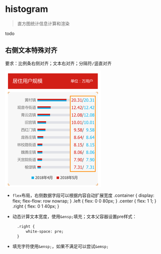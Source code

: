 # histogram

> 直方图统计信息计算和渲染

todo

## 右侧文本特殊对齐

要求：比例条右侧对齐；文本右对齐；分隔符`/`竖直对齐

 <img src="./img/histogram-180704.png">

* `flex`布局，右侧数据字段可以根据内容自动扩展宽度
        .container {
            display: flex;
            flex-flow: row nowrap;
        }
        .left {
            flex: 0 0 80px;
        }
        .center {
            flex: 1 1;
        }
        .right {
            flex: 0 1 40px;
        }

* 动态计算文本宽度，使用`&ensp;`填充；文本父容器设置pre样式：

        .right {
            white-space: pre;
        }

* 填充字符使用`&ensp;`，如果不满足可以尝试`&emsp;`


